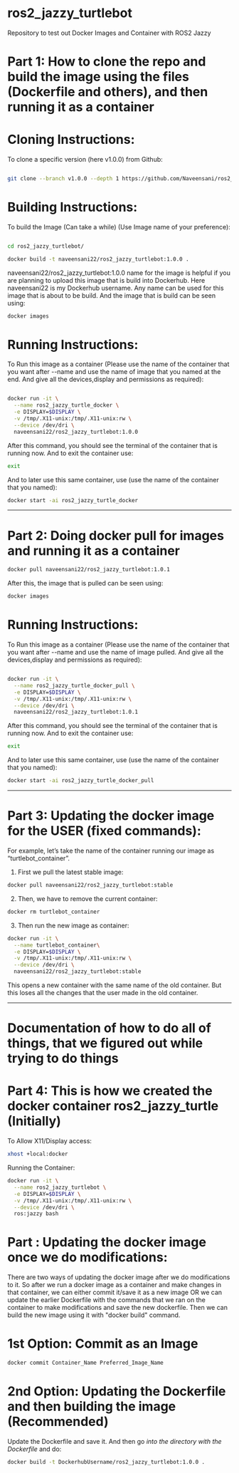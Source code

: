 # ros2_jazzy_turtlebot
Repository to test out Docker Images and Container with ROS2 Jazzy

# Part 1: How to clone the repo and build the image using the files (Dockerfile and others), and then running it as a container

# Cloning Instructions:

To clone a specific version (here v1.0.0) from Github:

```bash

git clone --branch v1.0.0 --depth 1 https://github.com/Naveensani/ros2_jazzy_turtlebot.git

```
# Building Instructions:

To build the Image (Can take a while) (Use Image name of your preference):

```bash

cd ros2_jazzy_turtlebot/

docker build -t naveensani22/ros2_jazzy_turtlebot:1.0.0 .

```
naveensani22/ros2_jazzy_turtlebot:1.0.0 name for the image is helpful if you are planning to upload this image that is build into Dockerhub. Here naveensani22 is my Dockerhub username. Any name can be used for this image that is about to be build.
And the image that is build can be seen using:

```bash
docker images
```

# Running Instructions:

To Run this image as a container (Please use the name of the container that you want after --name and use the name of image that you named at the end. And give all the devices,display and permissions as required):

```bash

docker run -it \
  --name ros2_jazzy_turtle_docker \
  -e DISPLAY=$DISPLAY \
  -v /tmp/.X11-unix:/tmp/.X11-unix:rw \
  --device /dev/dri \
  naveensani22/ros2_jazzy_turtlebot:1.0.0

```

After this command, you should see the terminal of the container that is running now. And to exit the container use:

```bash
exit
```

And to later use this same container, use (use the name of the container that you named):

```bash
docker start -ai ros2_jazzy_turtle_docker
```

************

# Part 2: Doing docker pull for images and running it as a container

```bash
docker pull naveensani22/ros2_jazzy_turtlebot:1.0.1
```
After this, the image that is pulled can be seen using:

```bash
docker images
```
# Running Instructions:

To Run this image as a container (Please use the name of the container that you want after --name and use the name of image pulled. And give all the devices,display and permissions as required):

```bash

docker run -it \
  --name ros2_jazzy_turtle_docker_pull \
  -e DISPLAY=$DISPLAY \
  -v /tmp/.X11-unix:/tmp/.X11-unix:rw \
  --device /dev/dri \
  naveensani22/ros2_jazzy_turtlebot:1.0.1

```

After this command, you should see the terminal of the container that is running now. And to exit the container use:

```bash
exit
```

And to later use this same container, use (use the name of the container that you named):

```bash
docker start -ai ros2_jazzy_turtle_docker_pull
```

************

# Part 3: Updating the docker image for the USER (fixed commands):

For example, let’s take the name of the container running our image as “turtlebot_container”.

1. First we pull the latest stable image:

```bash
docker pull naveensani22/ros2_jazzy_turtlebot:stable
```
2. Then, we have to remove the current container:

```bash
docker rm turtlebot_container
```
3. Then run the new image as container:

```bash
docker run -it \
  --name turtlebot_container\
  -e DISPLAY=$DISPLAY \
  -v /tmp/.X11-unix:/tmp/.X11-unix:rw \
  --device /dev/dri \
  naveensani22/ros2_jazzy_turtlebot:stable

```
This opens a new container with the same name of the old container. But this loses all the changes that the user made in the old container.

************

# Documentation of how to do all of things, that we figured out while trying to do things

# Part 4: This is how we created the docker container ros2_jazzy_turtle (Initially)

To Allow X11/Display access:

```bash
xhost +local:docker
```
Running the Container:

```bash
docker run -it \
  --name ros2_jazzy_turtlebot \
  -e DISPLAY=$DISPLAY \
  -v /tmp/.X11-unix:/tmp/.X11-unix:rw \
  --device /dev/dri \
  ros:jazzy bash

```

# Part : Updating the docker image once we do modifications:

There are two ways of updating the docker image after we do modifications to it. So after we run a docker image as a container and make changes in that container, we can either commit it/save it as a new image OR we can update the earlier Dockerfile with the commands that we ran on the container to make modifications and save the new dockerfile. Then we can build the new image using it with "docker build" command.

# 1st Option: Commit as an Image

```bash
docker commit Container_Name Preferred_Image_Name
```
# 2nd Option: Updating the Dockerfile and then building the image (Recommended)

Update the Dockerfile and save it. And then go *into the directory with the Dockerfile* and do:

```bash
docker build -t DockerhubUsername/ros2_jazzy_turtlebot:1.0.0 .
```
